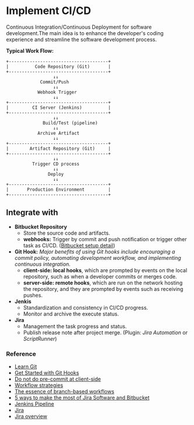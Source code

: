 # Implement CI/CD

Continuous Integration/Continuous Deployment for software development.The main idea is to enhance the developer's coding experience and streamline the software development process. 

**Typical Work Flow:**  
```shell
+--------------------------------------+
|          Code Repository (Git)       |
+--------------------------------------+
                  ↓↓
             Commit/Push
                  ↓↓
            Webhook Trigger
                  ↓↓
+--------------------------------------+
|         CI Server (Jenkins)          |
+--------------------------------------+
                  ↓↓
              Build/Test (pipeline)
                  ↓↓
            Archive Artifact
                  ↓↓
+--------------------------------------+
|        Artifact Repository (Git)     |
+--------------------------------------+
                  ↓↓
          Trigger CD process
                  ↓↓
                Deploy
                  ↓↓
+--------------------------------------+
|       Production Environment         |
+--------------------------------------+
```

## Integrate with

- **Bitbucket Repository**
  - Store the source code and artifacts.
  - **webhooks:** Trigger by commit and push notification or trigger other task as CI/CD. ([Bitbucket setup detail](https://github.com/D50000/Implement-CI-CD/blob/main/hook/bitbucket_hook.md))
- **Git Hook:** _Major benefits of using Git hooks include encouraging a commit policy, automating development workflow, and implementing continuous integration._
  - **client-side: local hooks**, which are prompted by events on the local repository, such as when a developer commits or merges code.
  - **server-side: remote hooks**, which are run on the network hosting the repository, and they are prompted by events such as receiving pushes.
- **Jenkis**
  - Standardization and consistency in CI/CD progress.
  - Monitor and archive the execute status.
- **Jira**
  - Management the task progress and status.
  - Publish release note after project merge. (Plugin: *Jira Automation* or *ScriptRunner*)


### Reference

- [Learn Git](https://www.atlassian.com/git/glossary#commands)
- [Get Started with Git Hooks](https://medium.com/@f3igao/get-started-with-git-hooks-5a489725c639)
- [Do not do pre-commit at client-side](https://www.youtube.com/watch?v=RAelLqnnOp0)
- [Workflow strategies](https://confluence.atlassian.com/bitbucketserver/workflow-strategies-776639944.html)
- [The essence of branch-based workflows](https://www.atlassian.com/blog/git/the-essence-of-branch-based-workflows)
- [5 ways to make the most of Jira Software and Bitbucket](https://www.atlassian.com/blog/software-teams/5-jira-software-bitbucket-cloud-integration-tips)
- [Jenkins Pipeline](https://www.jenkins.io/doc/book/pipeline/)
- [Jira](https://www.atlassian.com/software/jira?&aceid=&adposition=&adgroup=141043469439&campaign=18445833028&creative=697046809358&device=c&keyword=jira%20tutorial&matchtype=e&network=g&placement=&ds_kids=p73335842418&ds_e=GOOGLE&ds_eid=700000001558501&ds_e1=GOOGLE&gad_source=1&gclid=CjwKCAjwps-zBhAiEiwALwsVYRs4TZ7L9AsYQBEVcCY2Nt2lcVUw0supIrtWWqRrHHAdi57x3EVpEhoCjVoQAvD_BwE&gclsrc=aw.ds)
- [Jira overview](https://www.youtube.com/watch?v=fiWaMGCMyk8)
